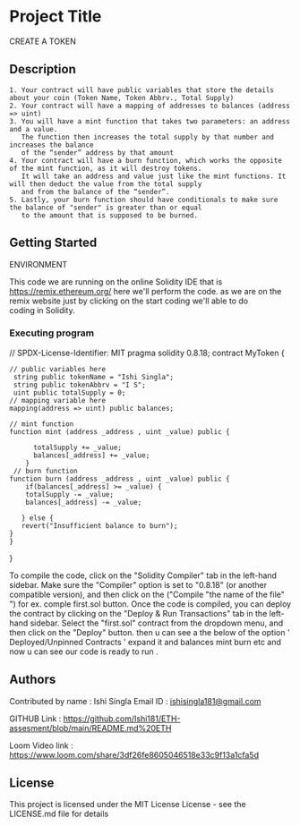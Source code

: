 # Project Title

CREATE A TOKEN

## Description

    1. Your contract will have public variables that store the details about your coin (Token Name, Token Abbrv., Total Supply)
    2. Your contract will have a mapping of addresses to balances (address => uint)
    3. You will have a mint function that takes two parameters: an address and a value. 
       The function then increases the total supply by that number and increases the balance 
       of the “sender” address by that amount
    4. Your contract will have a burn function, which works the opposite of the mint function, as it will destroy tokens. 
       It will take an address and value just like the mint functions. It will then deduct the value from the total supply 
       and from the balance of the “sender”.
    5. Lastly, your burn function should have conditionals to make sure the balance of "sender" is greater than or equal 
       to the amount that is supposed to be burned.



## Getting Started

ENVIRONMENT

This code we are running on the online Solidity IDE that is https://remix.ethereum.org/ here we'll perform the code. as we are on the remix website just by clicking on the start coding we'll able to do coding in Solidity.

### Executing program

// SPDX-License-Identifier: MIT
pragma solidity 0.8.18;
contract MyToken {

    // public variables here
     string public tokenName = "Ishi Singla";
     string public tokenAbbrv = "I S";
     uint public totalSupply = 0;
    // mapping variable here
    mapping(address => uint) public balances;

    // mint function
    function mint (address _address , uint _value) public {
        
          totalSupply += _value;
          balances[_address] += _value;
        }
     // burn function
    function burn (address _address , uint _value) public {
        if(balances[_address] >= _value) {
        totalSupply -= _value;
        balances[_address] -= _value;

       } else {
       revert("Insufficient balance to burn");
    }
    }
}

To compile the code, click on the "Solidity Compiler" tab in the left-hand sidebar. Make sure the "Compiler" option is set to "0.8.18" (or another compatible version), and then click on the ("Compile "the name of the file" ") for ex. comple first.sol button. Once the code is compiled, you can deploy the contract by clicking on the "Deploy & Run Transactions" tab in the left-hand sidebar. Select the "first.sol" contract from the dropdown menu, and then click on the "Deploy" button. then u can see a the below of the option ' Deployed/Unpinned Contracts ' expand it and balances mint burn etc and now u can see our code is ready to run .

## Authors

Contributed by name : Ishi Singla
Email ID : ishisingla181@gmail.com

GITHUB Link :
https://github.com/Ishi181/ETH-assesment/blob/main/README.md%20ETH

Loom Video link :
https://www.loom.com/share/3df26fe8605046518e33c9f13a1cfa5d


## License

This project is licensed under the  MIT License License - see the LICENSE.md file for details
